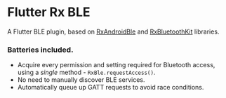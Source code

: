 # Flutter Rx BLE

A Flutter BLE plugin, based on [RxAndroidBle](https://github.com/Polidea/RxAndroidBle) and [RxBluetoothKit](https://github.com/Polidea/RxBluetoothKit) libraries.

### Batteries included.

- Acquire every permission and setting required for Bluetooth access, 
using a _single_ method - `RxBle.requestAccess()`. 
- No need to manually discover BLE services.
- Automatically queue up GATT requests to avoid race conditions.